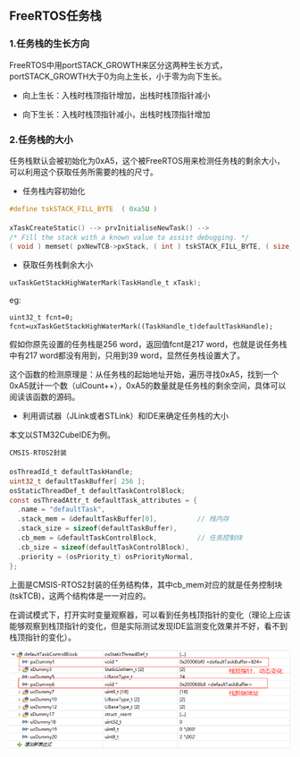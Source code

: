 ## FreeRTOS任务栈 

### 1.任务栈的生长方向
FreeRTOS中用portSTACK_GROWTH来区分这两种生长方式，portSTACK_GROWTH大于0为向上生长，小于零为向下生长。

* 向上生长：入栈时栈顶指针增加，出栈时栈顶指针减小

* 向下生长：入栈时栈顶指针减小，出栈时栈顶指针增加

### 2.任务栈的大小

任务栈默认会被初始化为0xA5，这个被FreeRTOS用来检测任务栈的剩余大小，可以利用这个获取任务所需要的栈的尺寸。

* 任务栈内容初始化
```c
#define tskSTACK_FILL_BYTE	( 0xa5U )

xTaskCreateStatic() --> prvInitialiseNewTask() --> 
/* Fill the stack with a known value to assist debugging. */
( void ) memset( pxNewTCB->pxStack, ( int ) tskSTACK_FILL_BYTE, ( size_t ) ulStackDepth * sizeof( StackType_t ) );
```

* 获取任务栈剩余大小

```c
uxTaskGetStackHighWaterMark(TaskHandle_t xTask);
```

eg:
```
uint32_t fcnt=0;
fcnt=uxTaskGetStackHighWaterMark((TaskHandle_t)defaultTaskHandle);
```
假如你原先设置的任务栈是256 word，返回值fcnt是217 word，也就是说任务栈中有217 word都没有用到，只用到39 word，显然任务栈设置大了。


这个函数的检测原理是：从任务栈的起始地址开始，遍历寻找0xA5，找到一个0xA5就计一个数（ulCount++），0xA5的数量就是任务栈的剩余空间，具体可以阅读该函数的源码。

* 利用调试器（JLink或者STLink）和IDE来确定任务栈的大小

本文以STM32CubeIDE为例。

```c
CMSIS-RTOS2封装

osThreadId_t defaultTaskHandle;
uint32_t defaultTaskBuffer[ 256 ];
osStaticThreadDef_t defaultTaskControlBlock;
const osThreadAttr_t defaultTask_attributes = {
  .name = "defaultTask",
  .stack_mem = &defaultTaskBuffer[0],          // 栈内存
  .stack_size = sizeof(defaultTaskBuffer),
  .cb_mem = &defaultTaskControlBlock,          // 任务控制块
  .cb_size = sizeof(defaultTaskControlBlock),
  .priority = (osPriority_t) osPriorityNormal,
};
```
上面是CMSIS-RTOS2封装的任务结构体，其中cb_mem对应的就是任务控制块(tskTCB)，这两个结构体是一一对应的。


在调试模式下，打开实时变量观察器，可以看到任务栈顶指针的变化（理论上应该能够观察到栈顶指针的变化，但是实际测试发现IDE监测变化效果并不好，看不到栈顶指针的变化）。

![](../../../assets/images/STM32/FreeRTOS/freertos_stack.png)